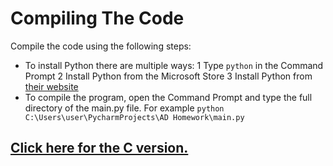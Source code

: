 # Compiling The Code

Compile the code using the following steps:

- To install Python there are multiple ways:
  1 Type `python` in the Command Prompt
  2 Install Python from the Microsoft Store
  3 Install Python from [their website](https://www.python.org/)
- To compile the program, open the Command Prompt and type the full directory of the main.py file. 
For example `python C:\Users\user\PycharmProjects\AD Homework\main.py`

## [Click here for the C version.](https://github.com/AlexandruCristianGeorgeSerban/Algorithm-Design-Homework-C)

